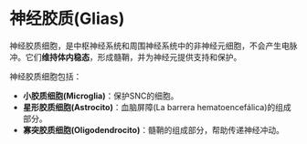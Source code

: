# 神经胶质(Glias)

神经胶质细胞，是中枢神经系统和周围神经系统中的非神经元细胞，不会产生电脉冲。它们**维持体内稳态**，形成髓鞘，并为神经元提供支持和保护。

神经胶质细胞包括：
 - **小胶质细胞(Microglia)**：保护SNC的细胞。
 - **星形胶质细胞(Astrocito)**：血脑屏障(La barrera hematoencefálica)的组成部分。
 - **寡突胶质细胞(Oligodendrocito)**：髓鞘的组成部分，帮助传递神经冲动。